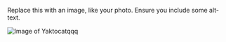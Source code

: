 Replace this with an image, like your photo. Ensure you include some alt-text.

![Image of Yaktocatqqq](https://octodex.github.com/images/yaktocat.png)
